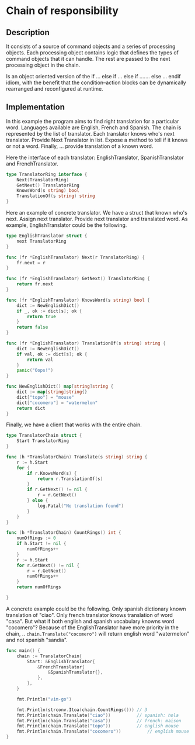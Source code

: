 # Chain of responsibility

## Description

It consists of a source of command objects and a series of processing objects.
Each processing object contains logic that defines the types of command objects
that it can handle. The rest are passed to the next processing object in the
chain.

Is an object oriented version of the if ... else if ... else if ....... else
... endif idiom, with the benefit that the condition–action blocks can be
dynamically rearranged and reconfigured at runtime.

## Implementation

In this example the program aims to find right translation for a particular
word. Languages available are English, French and Spanish. The chain is
represented by the list of translator. Each translator knows who's next
translator. Provide Next Translator in list. Expose a method to tell if it
knows or not a word. Finally, … provide translation of a known word.

Here the interface of each translator: EnglishTranslator, SpanishTranslator and
FrenchTranslator.

```go
type TranslatorRing interface {
	Next(TranslatorRing)
	GetNext() TranslatorRing
	KnowsWord(s string) bool
	TranslationOf(s string) string
}
```

Here an example of concrete translator. We have a struct that known who's next.
Assign next translator. Provide next translator and translated word. As
example, EnglishTranslator could be the following.

```go
type EnglishTranslator struct {
	next TranslatorRing
}

func (fr *EnglishTranslator) Next(r TranslatorRing) {
	fr.next = r
}

func (fr *EnglishTranslator) GetNext() TranslatorRing {
	return fr.next
}

func (fr *EnglishTranslator) KnowsWord(s string) bool {
	dict := NewEnglishDict()
	if _, ok := dict[s]; ok {
		return true
	}
	return false
}

func (fr *EnglishTranslator) TranslationOf(s string) string {
	dict := NewEnglishDict()
	if val, ok := dict[s]; ok {
		return val
	}
	panic("Oops!")
}

func NewEnglishDict() map[string]string {
	dict := map[string]string{}
	dict["topo"] = "mouse"
	dict["cocomero"] = "watermelon"
	return dict
}
```

Finally, we have a client that works with the entire chain.

```go
type TranslatorChain struct {
	Start TranslatorRing
}

func (h *TranslatorChain) Translate(s string) string {
	r := h.Start
	for {
		if r.KnowsWord(s) {
			return r.TranslationOf(s)
		}
		if r.GetNext() != nil {
			r = r.GetNext()
		} else {
			log.Fatal("No translation found")
		}
	}
}

func (h *TranslatorChain) CountRings() int {
	numOfRings := 0
	if h.Start != nil {
		numOfRings++
	}
	r := h.Start
	for r.GetNext() != nil {
		r = r.GetNext()
		numOfRings++
	}
	return numOfRings

}
```

A concrete example could be the following. Only spanish dictionary known
  translation of "ciao". Only french translator knows translation of word
  "casa". But what if both english and spanish vocabulary knowns word
  "cocomero"? Because of the EnglishTranslator have more priority in the chain,
  .. `chain.Translate("cocomero")` will return english word "watermelon" and
  not spanish "sandía".

```go
func main() {
	chain := TranslatorChain{
		Start: &EnglishTranslator{
			&FrenchTranslator{
				&SpanishTranslator{},
			},
		},
	}

	fmt.Println("vim-go")

	fmt.Println(strconv.Itoa(chain.CountRings())) // 3
	fmt.Println(chain.Translate("ciao"))          // spanish: hola
	fmt.Println(chain.Translate("casa"))          // french: maison
	fmt.Println(chain.Translate("topo"))          // english mouse
	fmt.Println(chain.Translate("cocomero"))          // english mouse
}
```
